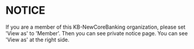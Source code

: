 # NOTICE
If you are a member of this KB-NewCoreBanking organization, please set 'View as' to 'Member'. 
Then you can see private notice page. 
You can see 'View as' at the right side. 
